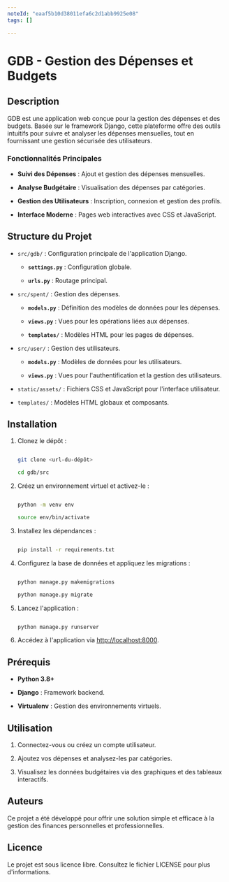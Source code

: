 ```yaml
---
noteId: "eaaf5b10d38011efa6c2d1abb9925e08"
tags: []

---
```


# GDB - Gestion des Dépenses et Budgets

## Description

GDB est une application web conçue pour la gestion des dépenses et des budgets. Basée sur le framework Django, cette plateforme offre des outils intuitifs pour suivre et analyser les dépenses mensuelles, tout en fournissant une gestion sécurisée des utilisateurs.

### Fonctionnalités Principales

- **Suivi des Dépenses** : Ajout et gestion des dépenses mensuelles.

- **Analyse Budgétaire** : Visualisation des dépenses par catégories.

- **Gestion des Utilisateurs** : Inscription, connexion et gestion des profils.

- **Interface Moderne** : Pages web interactives avec CSS et JavaScript.


## Structure du Projet

- `src/gdb/` : Configuration principale de l'application Django.

  - **`settings.py`** : Configuration globale.

  - **`urls.py`** : Routage principal.

- `src/spent/` : Gestion des dépenses.

  - **`models.py`** : Définition des modèles de données pour les dépenses.

  - **`views.py`** : Vues pour les opérations liées aux dépenses.

  - **`templates/`** : Modèles HTML pour les pages de dépenses.

- `src/user/` : Gestion des utilisateurs.

  - **`models.py`** : Modèles de données pour les utilisateurs.

  - **`views.py`** : Vues pour l'authentification et la gestion des utilisateurs.

- `static/assets/` : Fichiers CSS et JavaScript pour l'interface utilisateur.

- `templates/` : Modèles HTML globaux et composants.


## Installation

1. Clonez le dépôt :

   ```bash

   git clone <url-du-dépôt>

   cd gdb/src

   ```


2. Créez un environnement virtuel et activez-le :

   ```bash

   python -m venv env

   source env/bin/activate

   ```


3. Installez les dépendances :

   ```bash

   pip install -r requirements.txt

   ```


4. Configurez la base de données et appliquez les migrations :

   ```bash

   python manage.py makemigrations

   python manage.py migrate

   ```


5. Lancez l'application :

   ```bash

   python manage.py runserver

   ```


6. Accédez à l'application via [http://localhost:8000](http://localhost:8000).


## Prérequis

- **Python 3.8+**

- **Django** : Framework backend.

- **Virtualenv** : Gestion des environnements virtuels.


## Utilisation

1. Connectez-vous ou créez un compte utilisateur.

2. Ajoutez vos dépenses et analysez-les par catégories.

3. Visualisez les données budgétaires via des graphiques et des tableaux interactifs.


## Auteurs

Ce projet a été développé pour offrir une solution simple et efficace à la gestion des finances personnelles et professionnelles.

## Licence

Le projet est sous licence libre. Consultez le fichier LICENSE pour plus d'informations.
